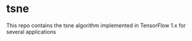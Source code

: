 # tsne
This repo contains the tsne algorithm implemented in TensorFlow 1.x for several applications

